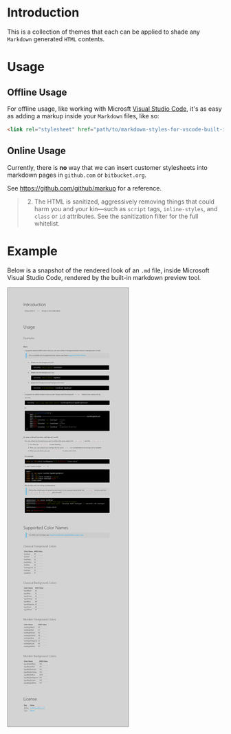 <link rel="stylesheet" href="./dist/markdown-styles-for-vscode-built-in-preview.min.css">

# Introduction

This is a collection of themes that each
can be applied to shade any `Markdown` generated `HTML` contents.



# Usage


## Offline Usage

For offline usage, like working with Microsft [Visual Studio Code](https://code.visualstudio.com),
it's as easy as adding a markup inside your `Markdown` files, like so:

```html
<link rel="stylesheet" href="path/to/markdown-styles-for-vscode-built-in-preview.min.css">
```


## Online Usage

Currently, there is **no** way
that we can insert customer stylesheets into markdown pages in `github.com` or `bitbucket.org`.

See <https://github.com/github/markup> for a reference.

> 2. The HTML is sanitized, aggressively removing things
>    that could harm you and your kin—such as
>   `script` tags, `inline-styles`, and `class` or `id` attributes.
>    See the sanitization filter for the full whitelist.





# Example

Below is a snapshot of the rendered look of an `.md` file,
inside Microsoft Visual Studio Code,
rendered by the built-in markdown preview tool.

![Markdown Rendered Example 1](./docs/illustrates/markdown-theme-example.png "Markdown Rendered Example 1")
